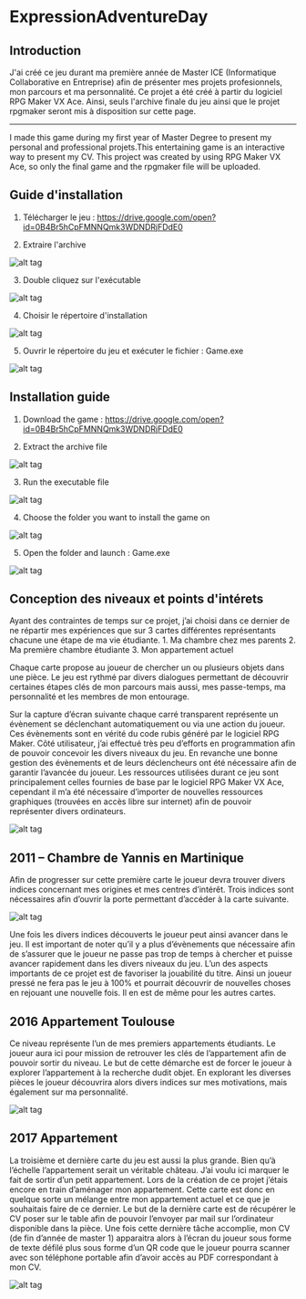 # ExpressionAdventureDay

## Introduction


J'ai créé ce jeu durant ma première année de Master ICE (Informatique Collaborative en Entreprise) afin de présenter mes projets profesionnels, mon parcours et ma personnalité.
Ce projet a été créé à partir du logiciel RPG Maker VX Ace. Ainsi, seuls l'archive finale du jeu ainsi que le projet rpgmaker seront mis à disposition sur cette page.

________________________________________________________________________________________________________________________________________

I made this game during my first year of Master Degree to present my personal and professional projets.This entertaining game is an interactive way to present my CV.
This project was created by using RPG Maker VX Ace, so only the final game and the rpgmaker file will be uploaded.


## Guide d'installation

1. Télécharger le jeu : https://drive.google.com/open?id=0B4Br5hCpFMNNQmk3WDNDRjFDdE0

2. Extraire l'archive

![alt tag](img/ExpressionAdventureDay_tuto.png)


3. Double cliquez sur l'exécutable

![alt tag](img/ExpressionAdventureDay_tuto_2.JPG)

4. Choisir le répertoire d'installation

![alt tag](img/ExpressionAdventureDay_tuto_3.JPG)

5. Ouvrir le répertoire du jeu et exécuter le fichier : Game.exe

![alt tag](img/ExpressionAdventureDay_tuto_4.JPG)


## Installation guide

1. Download the game : https://drive.google.com/open?id=0B4Br5hCpFMNNQmk3WDNDRjFDdE0

2. Extract the archive file

![alt tag](img/ExpressionAdventureDay_tuto.png)


3. Run the executable file

![alt tag](img/ExpressionAdventureDay_tuto_2.JPG)

4. Choose the folder you want to install the game on

![alt tag](img/ExpressionAdventureDay_tuto_3.JPG)

5. Open the folder and launch : Game.exe

![alt tag](img/ExpressionAdventureDay_tuto_4.JPG)



## Conception des niveaux et points d'intérets
Ayant des contraintes de temps sur ce projet, j’ai choisi dans ce dernier de ne répartir mes expériences que sur 3 cartes différentes représentants chacune une étape de ma vie étudiante.
    1.	Ma chambre chez mes parents
    2.	Ma première chambre étudiante
    3.	Mon appartement actuel

Chaque carte propose au joueur de chercher un ou plusieurs objets dans une pièce. Le jeu est rythmé par divers dialogues permettant de découvrir certaines étapes clés de mon parcours mais aussi, mes passe-temps, ma personnalité et les membres de mon entourage.

Sur la capture d’écran suivante chaque carré transparent représente un évènement se déclenchant automatiquement ou via une action du joueur.
Ces évènements sont en vérité du code rubis généré par le logiciel RPG Maker. Côté utilisateur, j’ai effectué très peu d’efforts en programmation afin de pouvoir concevoir les divers niveaux du jeu. En revanche une bonne gestion des évènements et de leurs déclencheurs ont été nécessaire afin de garantir l’avancée du joueur. Les ressources utilisées durant ce jeu sont principalement celles fournies de base par le logiciel RPG Maker VX Ace, cependant il m’a été nécessaire d’importer de nouvelles ressources graphiques (trouvées en accès libre sur internet) afin de pouvoir représenter divers ordinateurs.

![alt tag](img/Maps/2011_global_map.PNG)

## 2011 – Chambre de Yannis en Martinique

Afin de progresser sur cette première carte le joueur devra trouver divers indices concernant mes origines et mes centres d’intérêt. Trois indices sont nécessaires afin d’ouvrir la porte permettant d’accéder à la carte suivante.

![alt tag](img/Maps/2011_events_player.png)

Une fois les divers indices découverts le joueur peut ainsi avancer dans le jeu.
Il est important de noter qu’il y a plus d’évènements que nécessaire afin de s’assurer que le joueur ne passe pas trop de temps à chercher et puisse avancer rapidement dans les divers niveaux du jeu.
L’un des aspects importants de ce projet est de favoriser la jouabilité du titre.
Ainsi un joueur pressé ne fera pas le jeu à 100% et pourrait découvrir de nouvelles choses en rejouant une nouvelle fois. Il en est de même pour les autres cartes.

## 2016 Appartement Toulouse

Ce niveau représente l’un de mes premiers appartements étudiants. Le joueur aura ici pour mission de retrouver les clés de l’appartement afin de pouvoir sortir du niveau. Le but de cette démarche est de forcer le joueur à explorer l’appartement à la recherche dudit objet. En explorant les diverses pièces le joueur découvrira alors divers indices sur mes motivations, mais également sur ma personnalité.

![alt tag](img/Maps/2016_Toulouse.PNG)

## 2017 Appartement

La troisième et dernière carte du jeu est aussi la plus grande. Bien qu’à l’échelle l’appartement serait un véritable château. J’ai voulu ici marquer le fait de sortir d’un petit appartement.
Lors de la création de ce projet j’étais encore en train d’aménager mon appartement. Cette carte est donc en quelque sorte un mélange entre mon appartement actuel et ce que je souhaitais faire de ce dernier.
Le but de la dernière carte est de récupérer le CV poser sur le table afin de pouvoir l’envoyer par mail sur l’ordinateur disponible dans la pièce.
Une fois cette dernière tâche accomplie, mon CV (de fin d’année de master 1) apparaitra alors à l’écran du joueur sous forme de texte défilé plus sous forme d’un QR code que le joueur pourra scanner avec son téléphone portable afin d’avoir accès au PDF correspondant à mon CV.

![alt tag](img/Maps/2017_Appartement.png)

